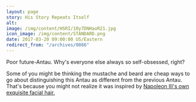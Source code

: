 ```yaml
---
layout: page
story: His Story Repeats Itself
alt:
image: /img/content/HSRI/10y7DNHaoR21.jpg
icon_image: /img/content/STANDARD.png
date: 2017-03-20 09:00:00 US/Eastern
redirect_from: "/archives/0086"
---
```

Poor future-Antau. Why's everyone else always so self-obsessed, right?

Some of you might be thinking the mustache and beard are cheap ways to go about distinguishing this Antau as different from the previous Antau. That's because you might not realize it was inspired by [Napoleon III's own exquisite facial hair.](https://www.google.com/search?site=&tbm=isch&source=hp&biw=1920&bih=950&q=Napoleon+III&oq=Napoleon+III&gs_l=img.3..0l10.1171.3521.0.3800.17.12.2.3.3.0.78.713.11.11.0....0...1ac.1.64.img..1.16.723.0..35i39k1j0i30k1j0i10i24k1j0i24k1.CfbSRpB9YzY)
